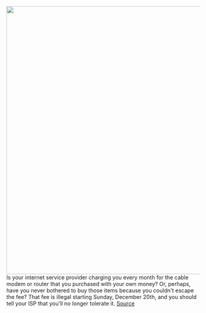 <img src='https://cdn.vox-cdn.com/thumbor/S1pJgbm8e86apGbIgYzieT_LQMM=/0x0:1020x680/1200x800/filters:focal(445x235:607x397)/cdn.vox-cdn.com/uploads/chorus_image/image/68554732/vs09-02_1251cxs-2.0.0.png' width='700px' /><br/>
Is your internet service provider charging you every month for the cable modem or router that you purchased with your own money? Or, perhaps, have you never bothered to buy those items because you couldn't escape the fee? That fee is illegal starting Sunday, December 20th, and you should tell your ISP that you'll no longer tolerate it.
<a href='https://www.theverge.com/2020/12/19/22191096/internet-modem-router-rental-fee-fix-television-viewer-protection-act-tvpa'> Source <a/>